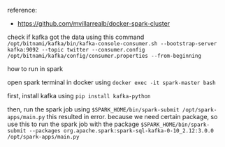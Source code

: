reference:

- https://github.com/mvillarrealb/docker-spark-cluster

check if kafka got the data using this command
`/opt/bitnami/kafka/bin/kafka-console-consumer.sh --bootstrap-server kafka:9092 --topic twitter --consumer.config /opt/bitnami/kafka/config/consumer.properties --from-beginning`

how to run in spark

open spark terminal in docker using
`docker exec -it spark-master bash`

first, install kafka using
`pip install kafka-python`

then, run the spark job using
`$SPARK_HOME/bin/spark-submit /opt/spark-apps/main.py`
this resulted in error. because we need certain package, so use this to run the spark job with the package
`$SPARK_HOME/bin/spark-submit --packages org.apache.spark:spark-sql-kafka-0-10_2.12:3.0.0 /opt/spark-apps/main.py`
